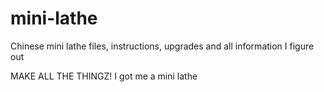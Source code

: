 # mini-lathe
Chinese mini lathe files, instructions, upgrades and all information I figure out

MAKE ALL THE THINGZ!  I got me a mini lathe
